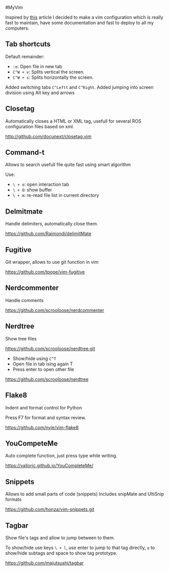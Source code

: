 #MyVim

Inspired by [this](http://mirnazim.org/writings/vim-plugins-i-use/) article I decided to make a vim configuration which is really fast to maintain, have some documentation and fast to deploy to all my computers. 


## Tab shortcuts

Default remainder:
- `:e`: Open file in new tab
- `C^W + v`: Splits vertical the screen.
- `C^W + s`: Splits horizontally the screen.

Added switching tabs `C^Leftt` and `C^Right`.
Added jumping into screen division using Alt key and arrows

## Closetag  
Automatically closes a HTML or XML tag, usefull for several ROS configuration files based on xml.

http://github.com/docunext/closetag.vim

## Command-t  
Allows to search usefull file quite fast using smart algorithm

Use:
- `\ + o`: open interaction tab 
- `\ + O`: show buffer
- `\ + m`: re-read file list in current directory

## Delmitmate
Handle delimiters, automatically close them.

https://github.com/Raimondi/delimitMate

## Fugitive  
Git wrapper, allows to use git function in vim

https://github.com/tpope/vim-fugitive

## Nerdcommenter  
Handle comments

https://github.com/scrooloose/nerdcommenter

## Nerdtree  
Show tree files

https://github.com/scrooloose/nerdtree.git

- Show/hide using `C^T`
- Open file in tab ising again T
- Press enter to open other file

https://github.com/scrooloose/nerdtree

## Flake8
Indent and format control for Python

Press F7 for format and syntax review.

https://github.com/nvie/vim-flake8

## YouCompeteMe 
Auto complete function, just press type while writing.

https://valloric.github.io/YouCompleteMe/

## Snippets
Allows to add small parts of code (snippets)
Includes snipMate and UltiSnip formats

https://github.com/honza/vim-snippets.git

## Tagbar
Show file's tags and allow to jump between to them. 

To show/hide use keys `\ + l`, use enter to jump to that tag directly, `o` to show/hide subtags and space to show tag prototype.

https://github.com/majutsushi/tagbar
